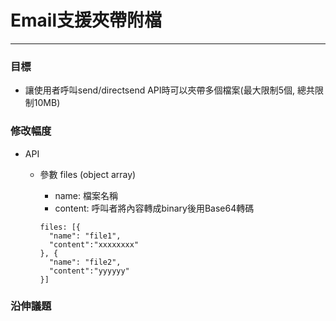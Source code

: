 # Email支援夾帶附檔

---

### 目標

* 讓使用者呼叫send/directsend API時可以夾帶多個檔案\(最大限制5個, 總共限制10MB\)

### 修改幅度

* API

  * 參數 files \(object array\)

    * name: 檔案名稱
    * content: 呼叫者將內容轉成binary後用Base64轉碼

    ```
    files: [{
      "name": "file1",
      "content":"xxxxxxxx"
    }, {
      "name": "file2",
      "content":"yyyyyy"
    }]
    ```

### 沿伸議題



